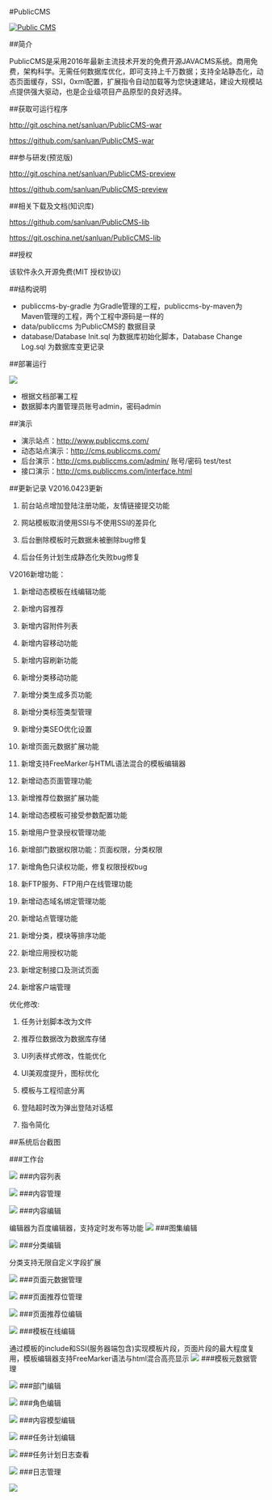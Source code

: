 #PublicCMS

<a target="_blank" href="http://shang.qq.com/wpa/qunwpa?idkey=8a633f84fb2475068182d3c447319977faca6a14dc3acf8017a160d65962a175"><img border="0" src="http://pub.idqqimg.com/wpa/images/group.png" alt="Public CMS" title="Public CMS"/></a>

##简介

PublicCMS是采用2016年最新主流技术开发的免费开源JAVACMS系统。商用免费，架构科学。无需任何数据库优化，即可支持上千万数据；支持全站静态化，动态页面缓存，SSI，0xml配置，扩展指令自动加载等为您快速建站，建设大规模站点提供强大驱动，也是企业级项目产品原型的良好选择。

##获取可运行程序

http://git.oschina.net/sanluan/PublicCMS-war

https://github.com/sanluan/PublicCMS-war

##参与研发(预览版)

http://git.oschina.net/sanluan/PublicCMS-preview

https://github.com/sanluan/PublicCMS-preview

##相关下载及文档(知识库)

https://github.com/sanluan/PublicCMS-lib

https://git.oschina.net/sanluan/PublicCMS-lib

##授权

该软件永久开源免费(MIT 授权协议)

##结构说明

* publiccms-by-gradle 为Gradle管理的工程，publiccms-by-maven为Maven管理的工程，两个工程中源码是一样的
* data/publiccms 为PublicCMS的 数据目录
* database/Database Init.sql 为数据库初始化脚本，Database Change Log.sql 为数据库变更记录

##部署运行

![](doc/images/rt.jpg)
* 根据文档部署工程
* 数据脚本内置管理员账号admin，密码admin

##演示

* 演示站点：http://www.publiccms.com/
* 动态站点演示：http://cms.publiccms.com/
* 后台演示：http://cms.publiccms.com/admin/ 账号/密码 test/test
* 接口演示：http://cms.publiccms.com/interface.html

##更新记录
V2016.0423更新

1. 前台站点增加登陆注册功能，友情链接提交功能

1. 网站模板取消使用SSI与不使用SSI的差异化

1. 后台删除模板时元数据未被删除bug修复

1. 后台任务计划生成静态化失败bug修复

V2016新增功能：

1. 新增动态模板在线编辑功能

1. 新增内容推荐

1. 新增内容附件列表

1. 新增内容移动功能

1. 新增内容刷新功能

1. 新增分类移动功能

1. 新增分类生成多页功能

1. 新增分类标签类型管理

1. 新增分类SEO优化设置

1. 新增页面元数据扩展功能

1. 新增支持FreeMarker与HTML语法混合的模板编辑器

1. 新增动态页面管理功能

1. 新增推荐位数据扩展功能

1. 新增动态模板可接受参数配置功能

1. 新增用户登录授权管理功能

1. 新增部门数据权限功能：页面权限，分类权限

1. 新增角色只读权功能，修复权限授权bug

1. 新FTP服务、FTP用户在线管理功能

1. 新增动态域名绑定管理功能

1. 新增站点管理功能

1. 新增分类，模块等排序功能

1. 新增应用授权功能

1. 新增定制接口及测试页面

1. 新增客户端管理

优化修改:

1. 任务计划脚本改为文件

1. 推荐位数据改为数据库存储

1. UI列表样式修改，性能优化

1. UI美观度提升，图标优化

1. 模板与工程彻底分离

1. 登陆超时改为弹出登陆对话框

1. 指令简化

##系统后台截图

###工作台

![](doc/images/preview/1.jpg)
###内容列表

![](doc/images/preview/2.jpg)
###内容管理

![](doc/images/preview/3.jpg)
###内容编辑

编辑器为百度编辑器，支持定时发布等功能
![](doc/images/preview/4.jpg)
###图集编辑

![](doc/images/preview/5.jpg)
###分类编辑

分类支持无限自定义字段扩展

![](doc/images/preview/6.jpg)
###页面元数据管理

![](doc/images/preview/7.jpg)
###页面推荐位管理

![](doc/images/preview/8.jpg)
###页面推荐位编辑

![](doc/images/preview/9.jpg)
###模板在线编辑

通过模板的include和SSI(服务器端包含)实现模板片段，页面片段的最大程度复用，模板编辑器支持FreeMarker语法与html混合高亮显示
![](doc/images/preview/10.jpg)
###模板元数据管理

![](doc/images/preview/11.jpg)
###部门编辑

![](doc/images/preview/12.jpg)
###角色编辑

![](doc/images/preview/13.jpg)
###内容模型编辑

![](doc/images/preview/14.jpg)
###任务计划编辑

![](doc/images/preview/15.jpg)
###任务计划日志查看

![](doc/images/preview/16.jpg)
###日志管理

![](doc/images/preview/17.jpg)